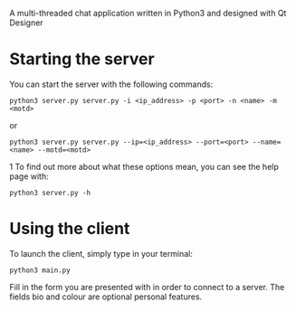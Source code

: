 A multi-threaded chat application written in Python3 and designed with Qt Designer
# Starting the server
You can start the server with the following commands:
```
python3 server.py server.py -i <ip_address> -p <port> -n <name> -m <motd>
```
or
```
python3 server.py server.py --ip=<ip_address> --port=<port> --name=<name> --motd=<motd>
```
1
To find out more about what these options mean, you can see the help page with:
```
python3 server.py -h
```
# Using the client
To launch the client, simply type in your terminal:
```
python3 main.py
```
Fill in the form you are presented with in order to connect to a server.
The fields bio and colour are optional personal features.